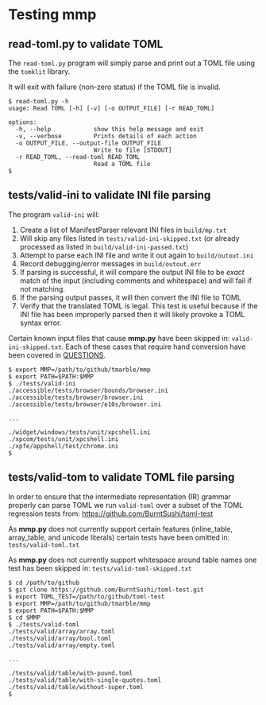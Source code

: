 # Testing mmp

## read-toml.py to validate TOML

The `read-toml.py` program will simply parse and print out
a TOML file using the `tomklit` library.

It will exit with failure (non-zero status) if the TOML
file is invalid.

```
$ read-toml.py -h
usage: Read TOML [-h] [-v] [-o OUTPUT_FILE] [-r READ_TOML]

options:
  -h, --help            show this help message and exit
  -v, --verbose         Prints details of each action
  -o OUTPUT_FILE, --output-file OUTPUT_FILE
                        Write to file [STDOUT]
  -r READ_TOML, --read-toml READ_TOML
                        Read a TOML file
$
```

## tests/valid-ini to validate INI file parsing

The program `valid-ini` will:
1. Create a list of ManifestParser relevant INI files in `build/mp.txt`
2. Will skip any files listed in `tests/valid-ini-skipped.txt` (or already processed
   as listed in `build/valid-ini-passed.txt`)
3. Attempt to parse each INI file and write it out again to `build/outout.ini`
4. Record debugging/error messages in `build/outout.err`
5. If parsing is successful, it will compare the output INI file to be _exact_ match of the input (including comments and whitespace) and will fail if not matching.
6. If the parsing output passes, it will then convert the INI file to TOML
7. Verify that the translated TOML is legal. This test is useful because if
   the INI file has been improperly parsed then it will likely provoke a TOML
   syntax error.

Certain known input files that cause **mmp.py** have been skipped in:
`valid-ini-skipped.txt`. Each of these cases that require hand conversion
have been covered in [QUESTIONS](QUESTIONS.md).

```
$ export MMP=/path/to/github/tmarble/mmp
$ export PATH=$PATH:$MMP
$ ./tests/valid-ini
./accessible/tests/browser/bounds/browser.ini
./accessible/tests/browser/browser.ini
./accessible/tests/browser/e10s/browser.ini

...

./widget/windows/tests/unit/xpcshell.ini
./xpcom/tests/unit/xpcshell.ini
./xpfe/appshell/test/chrome.ini
$
```

## tests/valid-tom to validate TOML file parsing

In order to ensure that the intermediate representation (IR) grammar
properly can parse TOML we run `valid-toml` over a subset of
the TOML regression tests from: https://github.com/BurntSushi/toml-test

As **mmp.py** does not currently support certain features
(inline_table, array_table, and unicode literals) certain tests
have been omitted in: `tests/valid-toml.txt`

As **mmp.py** does not currently support whitespace around table
names one test has been skipped in:  `tests/valid-toml-skipped.txt`

```
$ cd /path/to/github
$ git clone https://github.com/BurntSushi/toml-test.git
$ export TOML_TEST=/path/to/github/toml-test
$ export MMP=/path/to/github/tmarble/mmp
$ export PATH=$PATH:$MMP
$ cd $MMP
$ ./tests/valid-toml
./tests/valid/array/array.toml
./tests/valid/array/bool.toml
./tests/valid/array/empty.toml

...

./tests/valid/table/with-pound.toml
./tests/valid/table/with-single-quotes.toml
./tests/valid/table/without-super.toml
$
```
